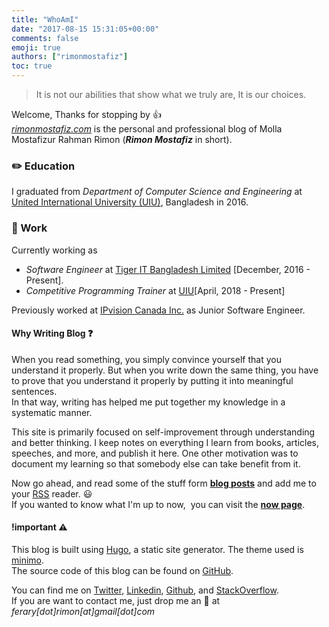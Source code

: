 ```yaml
---
title: "WhoAmI"
date: "2017-08-15 15:31:05+00:00"
comments: false
emoji: true
authors: ["rimonmostafiz"]
toc: true
---
```


> It is not our abilities that show what we truly are, It is our choices.

Welcome, Thanks for stopping by :thumbsup: <br>
_[rimonmostafiz.com](/home)_ is the personal and professional blog of Molla Mostafizur Rahman Rimon (_**Rimon Mostafiz**_ in short).

### :pencil2: Education
I graduated from _Department of Computer Science and Engineering_ at [United International University (UIU)](http://www.uiu.ac.bd/), Bangladesh in 2016.

### :office: Work
Currently working as

* _Software Engineer_ at [Tiger IT Bangladesh Limited](http://www.tigerit.com/) [December, 2016 - Present].
* _Competitive Programming Trainer_ at [UIU](http://www.uiu.ac.bd/)[April, 2018 - Present]

Previously worked at [IPvision Canada Inc.](http://www.ipvision.ca/) as Junior Software Engineer.

#### Why Writing Blog :question:
When you read something, you simply convince yourself that you understand it properly. But when you write down the same thing, you have to prove that you understand it properly by putting it into meaningful sentences.<br>
In that way, writing has helped me put together my knowledge in a systematic manner.

This site is primarily focused on self-improvement through understanding and better thinking. I keep notes on everything I learn from books, articles, speeches, and more, and publish it here. One other motivation was to document my learning so that somebody else can take benefit from it.

Now go ahead, and read some of the stuff form **[blog posts](/posts)** and add me to your [RSS](/index.xml) reader. :smiley: <br>
If you wanted to know what I'm up to now,  you can visit the **[now page](/pages/now)**.

#### !important :warning:
This blog is built using [Hugo](https://gohugo.io/), a static site generator. The theme used is [minimo](https://themes.gohugo.io/minimo). <br>
The source code of this blog can be found on [GitHub](https://github.com/rimonmostafiz/rimonmostafiz.com).

You can find me on [Twitter](https://twitter.com/rimonmostafiz), [Linkedin](https://linkedin.com/in/rimonmostafiz), [Github](https://github.com/rimonmostafiz), and [StackOverflow](https://stackoverflow.com/users/4426099/rimon-mostafiz).<br>
If you are want to contact me, just drop me an :e-mail: at _ferary[dot]rimon[at]gmail[dot]com_

